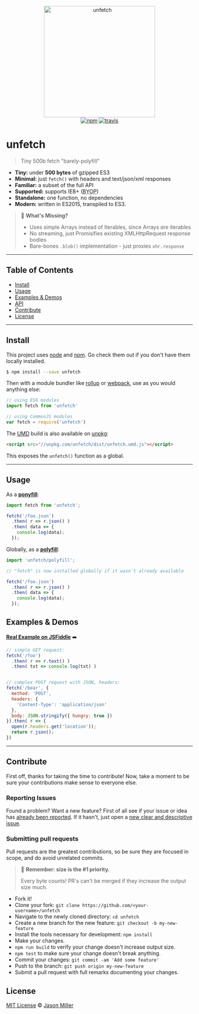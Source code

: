 <p align="center">
  <img src="https://i.imgur.com/JaXEFNp.png" width="300" height="300" alt="unfetch">
  <br>
  <a href="https://www.npmjs.org/package/unfetch"><img src="https://img.shields.io/npm/v/unfetch.svg?style=flat" alt="npm"></a> <a href="https://travis-ci.org/developit/unfetch"><img src="https://travis-ci.org/developit/unfetch.svg?branch=master" alt="travis"></a>
</p>

# unfetch

> Tiny 500b fetch "barely-polyfill"

-   **Tiny:** under **500 bytes** of gzipped ES3
-   **Minimal:** just `fetch()` with headers and text/json/xml responses
-   **Familiar:** a subset of the full API
-   **Supported:** supports IE8+ (<abbr title="Bring Your Own Promises">BYOP</abbr>)
-   **Standalone:** one function, no dependencies
-   **Modern:** written in ES2015, transpiled to ES3.

> 🤔 **What's Missing?**
>
> -   Uses simple Arrays instead of Iterables, since Arrays _are_ iterables
> -   No streaming, just Promisifies existing XMLHttpRequest response bodies
> -   Bare-bones `.blob()` implementation - just proxies `xhr.response`

* * *

## Table of Contents

-   [Install](#install)
-   [Usage](#usage)
-   [Examples & Demos](#examples--demos)
-   [API](#api)
-   [Contribute](#contribute)
-   [License](#license)

* * *

## Install

This project uses [node](http://nodejs.org) and [npm](https://npmjs.com). Go check them out if you don't have them locally installed.

```sh
$ npm install --save unfetch
```

Then with a module bundler like [rollup](http://rollupjs.org/) or [webpack](https://webpack.js.org/), use as you would anything else:

```javascript
// using ES6 modules
import fetch from 'unfetch'

// using CommonJS modules
var fetch = require('unfetch')
```

The [UMD](https://github.com/umdjs/umd) build is also available on [unpkg](https://unpkg.com):

```html
<script src="//unpkg.com/unfetch/dist/unfetch.umd.js"></script>
```

This exposes the `unfetch()` function as a global.

* * *

## Usage

As a [**ponyfill**](https://ponyfill.com):

```js
import fetch from 'unfetch';

fetch('/foo.json')
  .then( r => r.json() )
  .then( data => {
    console.log(data);
  });
```

Globally, as a [**polyfill**](https://ponyfill.com/#polyfill):

```js
import 'unfetch/polyfill';

// "fetch" is now installed globally if it wasn't already available

fetch('/foo.json')
  .then( r => r.json() )
  .then( data => {
    console.log(data);
  });
```

## Examples & Demos

[**Real Example on JSFiddle**](https://jsfiddle.net/developit/qrh7tLc0/) ➡️

```js
// simple GET request:
fetch('/foo')
  .then( r => r.text() )
  .then( txt => console.log(txt) )


// complex POST request with JSON, headers:
fetch('/bear', {
  method: 'POST',
  headers: {
    'Content-Type': 'application/json'
  },
  body: JSON.stringify({ hungry: true })
}).then( r => {
  open(r.headers.get('location'));
  return r.json();
})
```

* * *

## Contribute

First off, thanks for taking the time to contribute!
Now, take a moment to be sure your contributions make sense to everyone else.

### Reporting Issues

Found a problem? Want a new feature? First of all see if your issue or idea has [already been reported](../../issues).
If it hasn't, just open a [new clear and descriptive issue](../../issues/new).

### Submitting pull requests

Pull requests are the greatest contributions, so be sure they are focused in scope, and do avoid unrelated commits.

> 💁 **Remember: size is the #1 priority.**
>
> Every byte counts! PR's can't be merged if they increase the output size much.

-   Fork it!
-   Clone your fork: `git clone https://github.com/<your-username>/unfetch`
-   Navigate to the newly cloned directory: `cd unfetch`
-   Create a new branch for the new feature: `git checkout -b my-new-feature`
-   Install the tools necessary for development: `npm install`
-   Make your changes.
-   `npm run build` to verify your change doesn't increase output size.
-   `npm test` to make sure your change doesn't break anything.
-   Commit your changes: `git commit -am 'Add some feature'`
-   Push to the branch: `git push origin my-new-feature`
-   Submit a pull request with full remarks documenting your changes.

## License

[MIT License](LICENSE.md) © [Jason Miller](https://jasonformat.com/)
